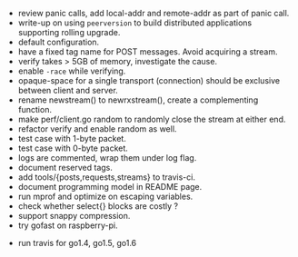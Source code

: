 * review panic calls, add local-addr and remote-addr as part of
  panic call.
* write-up on using `peerversion` to build distributed applications
  supporting rolling upgrade.
* default configuration.
* have a fixed tag name for POST messages. Avoid acquiring a stream.
* verify takes > 5GB of memory, investigate the cause.
* enable `-race` while verifying.
* opaque-space for a single transport (connection) should be exclusive
  between client and server.
* rename newstream() to newrxstream(), create a complementing function.
* make perf/client.go random to randomly close the stream
  at either end.
* refactor verify and enable random as well.
* test case with 1-byte packet.
* test case with 0-byte packet.
* logs are commented, wrap them under log flag.
* document reserved tags.
* add tools/{posts,requests,streams} to travis-ci.
* document programming model in README page.
* run mprof and optimize on escaping variables.
* check whether select{} blocks are costly ?
* support snappy compression.
* try gofast on raspberry-pi.
- run travis for go1.4, go1.5, go1.6
